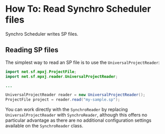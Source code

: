 # How To: Read Synchro Scheduler files
Synchro Scheduler writes SP files.

## Reading SP files
The simplest way to read an SP file is to use the `UniversalProjectReader`:

```java
import net.sf.mpxj.ProjectFile;
import net.sf.mpxj.reader.UniversalProjectReader;

...

UniversalProjectReader reader = new UniversalProjectReader();
ProjectFile project = reader.read("my-sample.sp");
```

You can work directly with the `SynchroReader` by replacing
`UniversalProjectReader` with `SynchroReader`, although this offers no
particular advantage as there are no additional configuration settings available
on the `SynchroReader` class.
